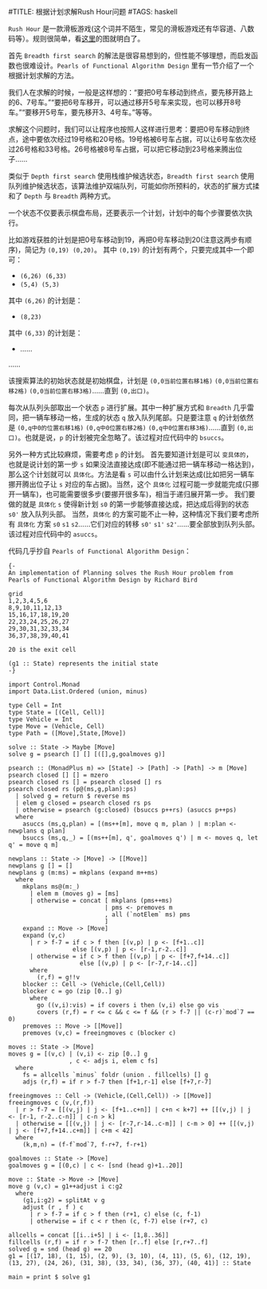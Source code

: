 #TITLE: 根据计划求解Rush Hour问题
#TAGS: haskell

`Rush Hour` 是一款滑板游戏(这个词并不陌生，常见的滑板游戏还有华容道、八数码等）。规则很简单，看[这里](http://www.puzzles.com/products/RushHour/RHfromMarkRiedel/Jam.html)的图就明白了。

首先 `Breadth first search` 的解法是很容易想到的，但性能不够理想，而启发函数也很难设计。`Pearls of Functional Algorithm Design` 里有一节介绍了一个根据计划求解的方法。

我们人在求解的时候，一般是这样想的：“要把0号车移动到终点，要先移开路上的6、7号车。”“要把6号车移开，可以通过移开5号车来实现，也可以移开8号车。”“要移开5号车，要先移开3、4号车。”等等。

求解这个问题时，我们可以让程序也按照人这样进行思考：要把0号车移动到终点，途中要依次经过19号格和20号格。19号格被6号车占据，可以让6号车依次经过26号格和33号格。26号格被8号车占据，可以把它移动到23号格来腾出位子……

类似于 `Depth first search` 使用栈维护候选状态，`Breadth first search` 使用队列维护候选状态，该算法维护双端队列，可能如你所预料的，状态的扩展方式揉和了 `Depth` 与 `Breadth` 两种方式。

一个状态不仅要表示棋盘布局，还要表示一个计划，计划中的每个步骤要依次执行。

比如游戏获胜的计划是把0号车移动到19，再把0号车移动到20(注意这两步有顺序)，简记为 `(0,19) (0,20)`。
其中 `(0,19)` 的计划有两个，只要完成其中一个即可：

+ `(6,26) (6,33)`
+ `(5,4) (5,3)`

其中 `(6,26)` 的计划是：

+ `(8,23)`

其中 `(6,33)` 的计划是：

+ ……

……

该搜索算法的初始状态就是初始棋盘，计划是 `(0,0当前位置右移1格)` `(0,0当前位置右移2格)` `(0,0当前位置右移3格)`……直到 `(0,出口)`。

每次从队列头部取出一个状态 `p` 进行扩展。其中一种扩展方式和 `Breadth` 几乎雷同，把一辆车移动一格，生成的状态 `q` 放入队列尾部。只是要注意 `q` 的计划依然是 `(0,q中0的位置右移1格)` `(0,q中0位置右移2格)` `(0,q中0位置右移3格)`……直到 `(0,出口)`。也就是说，`p` 的计划被完全忽略了。该过程对应代码中的 `bsuccs`。

另外一种方式比较麻烦，需要考虑 `p` 的计划。
首先要知道计划是可以 `变具体的`，也就是说计划的第一步 `s` 如果没法直接达成(即不能通过把一辆车移动一格达到)，
那么这个计划就可以 `具体化`。方法是看 `s` 可以由什么计划来达成(比如把另一辆车挪开腾出位子让 `s` 对应的车占据)。当然，这个 `具体化` 过程可能一步就能完成(只挪开一辆车)，也可能需要很多步(要挪开很多车)，相当于递归展开第一步。
我们要做的就是 `具体化` `s` 使得新计划 `s0` 的第一步能够直接达成，把达成后得到的状态 `s0'` 放入队列头部。
当然，`具体化` 的方案可能不止一种，这种情况下我们要考虑所有 `具体化` 方案 `s0` `s1` `s2`……它们对应的转移
`s0'` `s1'` `s2'`……要全部放到队列头部。该过程对应代码中的 `asuccs`。

代码几乎抄自 `Pearls of Functional Algorithm Design`：

    {-
    An implementation of Planning solves the Rush Hour problem from
    Pearls of Functional Algorithm Design by Richard Bird

    grid
    1,2,3,4,5,6
    8,9,10,11,12,13
    15,16,17,18,19,20
    22,23,24,25,26,27
    29,30,31,32,33,34
    36,37,38,39,40,41

    20 is the exit cell

    (g1 :: State) represents the initial state
    -}

    import Control.Monad
    import Data.List.Ordered (union, minus)

    type Cell = Int
    type State = [(Cell, Cell)]
    type Vehicle = Int
    type Move = (Vehicle, Cell)
    type Path = ([Move],State,[Move])

    solve :: State -> Maybe [Move]
    solve g = psearch [] [] [([],g,goalmoves g)]

    psearch :: (MonadPlus m) => [State] -> [Path] -> [Path] -> m [Move]
    psearch closed [] [] = mzero
    psearch closed rs [] = psearch closed [] rs
    psearch closed rs (p@(ms,g,plan):ps)
      | solved g = return $ reverse ms
      | elem g closed = psearch closed rs ps
      | otherwise = psearch (g:closed) (bsuccs p++rs) (asuccs p++ps)
      where
        asuccs (ms,q,plan) = [(ms++[m], move q m, plan ) | m:plan <- newplans q plan]
        bsuccs (ms,q,_) = [(ms++[m], q', goalmoves q') | m <- moves q, let q' = move q m]

    newplans :: State -> [Move] -> [[Move]]
    newplans g [] = []
    newplans g (m:ms) = mkplans (expand m++ms)
      where
        mkplans ms@(m:_)
          | elem m (moves g) = [ms]
          | otherwise = concat [ mkplans (pms++ms)
                               | pms <- premoves m
                               , all (`notElem` ms) pms
                               ]
        expand :: Move -> [Move]
        expand (v,c)
          | r > f-7 = if c > f then [(v,p) | p <- [f+1..c]]
                      else [(v,p) | p <- [r-1,r-2..c]]
          | otherwise = if c > f then [(v,p) | p <- [f+7,f+14..c]]
                        else [(v,p) | p <- [r-7,r-14..c]]
          where
            (r,f) = g!!v
        blocker :: Cell -> (Vehicle,(Cell,Cell))
        blocker c = go (zip [0..] g)
          where
            go ((v,i):vis) = if covers i then (v,i) else go vis
            covers (r,f) = r <= c && c <= f && (r > f-7 || (c-r)`mod`7 == 0)
        premoves :: Move -> [[Move]]
        premoves (v,c) = freeingmoves c (blocker c)

    moves :: State -> [Move]
    moves g = [(v,c) | (v,i) <- zip [0..] g
                     , c <- adjs i, elem c fs]
      where
        fs = allcells `minus` foldr (union . fillcells) [] g
        adjs (r,f) = if r > f-7 then [f+1,r-1] else [f+7,r-7]

    freeingmoves :: Cell -> (Vehicle,(Cell,Cell)) -> [[Move]]
    freeingmoves c (v,(r,f))
      | r > f-7 = [[(v,j) | j <- [f+1..c+n]] | c+n < k+7] ++ [[(v,j) | j <- [r-1, r-2..c-n]] | c-n > k]
      | otherwise = [[(v,j) | j <- [r-7,r-14..c-m]] | c-m > 0] ++ [[(v,j) | j <- [f+7,f+14..c+m]] | c+m < 42]
      where
        (k,m,n) = (f-f`mod`7, f-r+7, f-r+1)

    goalmoves :: State -> [Move]
    goalmoves g = [(0,c) | c <- [snd (head g)+1..20]]

    move :: State -> Move -> [Move]
    move g (v,c) = g1++adjust i c:g2
      where
        (g1,i:g2) = splitAt v g
        adjust (r , f ) c
          | r > f-7 = if c > f then (r+1, c) else (c, f-1)
          | otherwise = if c < r then (c, f-7) else (r+7, c)

    allcells = concat [[i..i+5] | i <- [1,8..36]]
    fillcells (r,f) = if r > f-7 then [r..f] else [r,r+7..f]
    solved g = snd (head g) == 20
    g1 = [(17, 18), (1, 15), (2, 9), (3, 10), (4, 11), (5, 6), (12, 19), (13, 27), (24, 26), (31, 38), (33, 34), (36, 37), (40, 41)] :: State

    main = print $ solve g1
